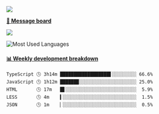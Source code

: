 [![](https://count.getloli.com/get/@SmaIIstars.github.readme)](https://count.getloli.com/)


[**💬 Message board**](https://chat.getloli.com/room/@SmaIIstars.github)

[![](https://chat.getloli.com/room/@SmaIIstars.github/svg?width=600&height=100&limit=20&theme=light&fontSize=14)](https://chat.getloli.com/room/@SmaIIstars.github)


![Most Used Languages](https://github-readme-stats.vercel.app/api/top-langs/?username=SmaIIstars&theme=dark&layout=compact)

<!-- waka-box start -->
#### <a href="https://gist.github.com/e31f5e1b7a15ee54e2fc8fca68aa5e2b" target="_blank">📊 Weekly development breakdown</a>
```text
TypeScript 🕓 3h14m ██████████████████▋░░░░░░░░░ 66.6%
JavaScript 🕓 1h12m ██████▉░░░░░░░░░░░░░░░░░░░░░ 25.0%
HTML       🕓 17m   █▋░░░░░░░░░░░░░░░░░░░░░░░░░░  5.9%
LESS       🕓 4m    ▍░░░░░░░░░░░░░░░░░░░░░░░░░░░  1.5%
JSON       🕓 1m    ▏░░░░░░░░░░░░░░░░░░░░░░░░░░░  0.5%
```
<!-- Powered by https://github.com/YouEclipse/waka-box-go . -->
<!-- waka-box end -->

